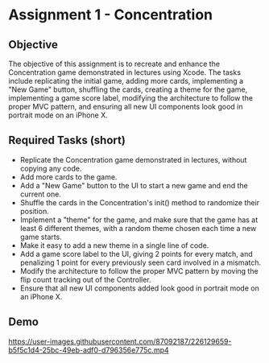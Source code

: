 # Assignment 1 - Concentration

## Objective
The objective of this assignment is to recreate and enhance the Concentration game demonstrated in lectures using Xcode. The tasks include replicating the initial game, adding more cards, implementing a "New Game" button, shuffling the cards, creating a theme for the game, implementing a game score label, modifying the architecture to follow the proper MVC pattern, and ensuring all new UI components look good in portrait mode on an iPhone X.

## Required Tasks (short)
- Replicate the Concentration game demonstrated in lectures, without copying any code.
- Add more cards to the game.
- Add a "New Game" button to the UI to start a new game and end the current one.
- Shuffle the cards in the Concentration's init() method to randomize their position.
- Implement a "theme" for the game, and make sure that the game has at least 6 different themes, with a random theme chosen each time a new game starts.
- Make it easy to add a new theme in a single line of code.
- Add a game score label to the UI, giving 2 points for every match, and penalizing 1 point for every previously seen card involved in a mismatch.
- Modify the architecture to follow the proper MVC pattern by moving the flip count tracking out of the Controller.
- Ensure that all new UI components added look good in portrait mode on an iPhone X.

## Demo


https://user-images.githubusercontent.com/87092187/226129659-b5f5c1d4-25bc-49eb-adf0-d796356e775c.mp4

